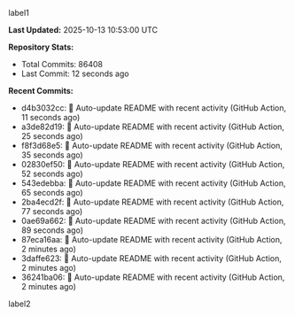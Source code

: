 
label1 
<!-- ACTIVITY_START -->
**Last Updated:** 2025-10-13 10:53:00 UTC

**Repository Stats:**
- Total Commits: 86408
- Last Commit: 12 seconds ago

**Recent Commits:**
- d4b3032cc: 🤖 Auto-update README with recent activity (GitHub Action, 11 seconds ago)
- a3de82d19: 🤖 Auto-update README with recent activity (GitHub Action, 25 seconds ago)
- f8f3d68e5: 🤖 Auto-update README with recent activity (GitHub Action, 35 seconds ago)
- 02830ef50: 🤖 Auto-update README with recent activity (GitHub Action, 52 seconds ago)
- 543edebba: 🤖 Auto-update README with recent activity (GitHub Action, 65 seconds ago)
- 2ba4ecd2f: 🤖 Auto-update README with recent activity (GitHub Action, 77 seconds ago)
- 0ae69a662: 🤖 Auto-update README with recent activity (GitHub Action, 89 seconds ago)
- 87eca16aa: 🤖 Auto-update README with recent activity (GitHub Action, 2 minutes ago)
- 3daffe623: 🤖 Auto-update README with recent activity (GitHub Action, 2 minutes ago)
- 36241ba06: 🤖 Auto-update README with recent activity (GitHub Action, 2 minutes ago)
<!-- ACTIVITY_END -->

label2
